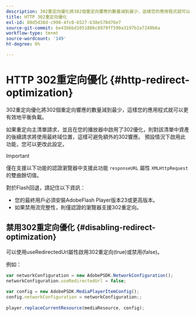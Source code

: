 ```yaml
---
description: 302重定向優化將302個重定向響應的數量減到最少，這樣您的應用程式就可以更有效地平衡負載。
title: HTTP 302重定向優化
exl-id: 80d5d38d-c998-4fc0-b527-b38e578d76e7
source-git-commit: be43bbbd1051886c8979ff590a3197b2a7249b6a
workflow-type: tm+mt
source-wordcount: '149'
ht-degree: 0%

---
```


# HTTP 302重定向優化 {#http-redirect-optimization}

302重定向優化將302個重定向響應的數量減到最少，這樣您的應用程式就可以更有效地平衡負載。

如果重定向主清單請求，並且在您的播放器中啟用了302優化，則對該清單中資產的後續請求將使用最終域位置，這樣可避免額外的302響應。 預設情況下啟用此功能，您可以更改此設定。

>[!IMPORTANT]
>
>僅在支援以下功能的認證瀏覽器中支援此功能 `responseURL` 屬性 `XMLHttpRequest` 的雙曲餘切值。

對於Flash回退，請記住以下資訊：

* 您的最終用戶必須安裝AdobeFlash Player版本23或更高版本。
* 如果禁用流完整性，則僅認證的瀏覽器支援302重定向。

## 禁用302重定向優化 {#disabling-redirect-optimization}

可以使用useRedirectedUrl屬性啟用302重定向(true)或禁用(false)。

例如：

```js
var networkConfiguration = new AdobePSDK.NetworkConfiguration(); 
networkConfiguration.useRedirectedUrl = false; 
 
var config = new AdobePSDK.MediaPlayerItemConfig(); 
config.networkConfiguration = networkConfiguration;; 
 
player.replaceCurrentResource(mediaResource, config);
```
